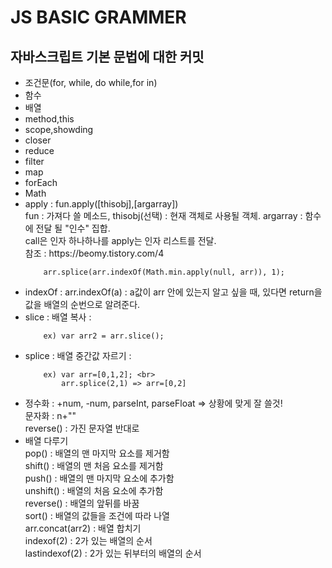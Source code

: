 # JS BASIC GRAMMER
## 자바스크립트 기본 문법에 대한 커밋

<ul>
    <li>조건문(for, while, do while,for in)</li>
    <li>함수</li>
    <li>배열</li>
    <li>method,this</li>
    <li>scope,showding</li>
    <li>closer</li>
    <li>reduce</li>
    <li>filter</li>
    <li>map</li>
    <li>forEach</li>
    <li>Math</li>
    <li>apply : fun.apply([thisobj],[argarray])<br>
    fun : 가져다 쓸 메소드, thisobj(선택) : 현재 객체로 사용될 객체. argarray : 함수에 전달 될 "인수" 집합.<br>
        call은 인자 하나하나를 apply는 인자 리스트를 전달. <br> 참조 : https://beomy.tistory.com/4

        arr.splice(arr.indexOf(Math.min.apply(null, arr)), 1);
        
   </li>
    <li>
     indexOf :  arr.indexOf(a) : a값이 arr 안에 있는지 알고 싶을 때, 있다면 return을 값을 배열의 순번으로 알려준다. 
    </li>
    <li>
     slice : 배열 복사 : 
        
        ex) var arr2 = arr.slice();
        
   </li>
    <li>
      splice : 배열 중간값 자르기 : 
    
        ex) var arr=[0,1,2]; <br>
            arr.splice(2,1) => arr=[0,2]
   </li>
   <li>
    정수화 : +num, -num, parseInt, parseFloat => 상황에 맞게 잘 쓸것!<br>
    문자화 : n+""<br>
    reverse() : 가진 문자열 반대로
   </li>
    <li>
    배열 다루기 <br>
    pop() : 배열의 맨 마지막 요소를 제거함<br>
    shift() : 배열의 맨 처음 요소를 제거함<br>
    push() : 배열의 맨 마지막 요소에 추가함<br>
    unshift() : 배열의 처음 요소에 추가함<br>
    reverse() : 배열의 앞뒤를 바꿈<br>
    sort() : 배열의 값들을 조건에 따라 나열<br>
    arr.concat(arr2) : 배열 합치기<br>
    indexof(2) : 2가 있는 배열의 순서<br>
    lastindexof(2) : 2가 있는 뒤부터의 배열의 순서
       </li>
</ul>
